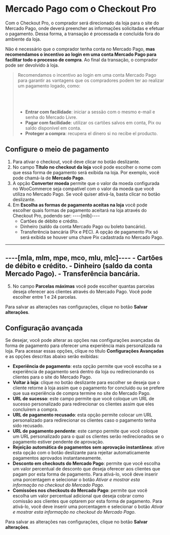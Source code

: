 # Mercado Pago com o Checkout Pro

Com o Checkout Pro, o comprador será direcionado da loja para o site do Mercado Pago, onde deverá preencher as informações solicitadas e efetuar o pagamento. Dessa forma, a transação é processada e concluída fora do ambiente da loja. 

Não é necessário que o comprador tenha conta no Mercado Pago, **mas recomendamos o incentivo ao login em uma conta Mercado Pago para facilitar todo o processo de compra**. Ao final da transação, o comprador pode ser devolvido à loja.

> Recomendamos o incentivo ao login em uma conta Mercado Pago para garantir as vantagens que os compradores podem ter ao realizar um pagamento logado, como: <br/></br>
> <br/></br>
> * **Entrar com facilidade**: iniciar a sessão com o mesmo e-mail e senha do Mercado Livre.
> * **Pagar com facilidade**: utilizar os cartões salvos em conta, Pix ou saldo disponível em conta.
> * **Proteger a compra**: recupera el dinero si no recibe el producto.

## Configure o meio de pagamento

1. Para ativar o checkout, você deve clicar no botão deslizante.
2. No campo **Título no checkout da loja** você pode escolher o nome com que essa forma de pagamento será exibida na loja. Por exemplo, você pode chamá-la de **Mercado Pago**.
3. A opção **Converter moeda** permite que o valor da moeda configurada no WooCommerce seja compatível com o valor da moeda que você utiliza no Mercado Pago. Se você quiser ativá-la, basta clicar no botão deslizante.
4. Em **Escolha as formas de pagamento aceitas na loja** você pode escolher quais formas de pagamento aceitará na loja através do Checkout Pro, podendo ser:
----[mlb]----
    - Cartões de débito e crédito.
    - Dinheiro (saldo da conta Mercado Pago ou boleto bancário).
    - Transferência bancária (Pix e PEC). A opção de pagamento Pix só será exibida se houver uma chave Pix cadastrada no Mercado Pago.
------------
----[mla, mlm, mpe, mco, mlu, mlc]----
    - Cartões de débito e crédito.
    - Dinheiro (saldo da conta Mercado Pago).
    - Transferência bancária.
------------
5. No campo **Parcelas máximas** você pode escolher quantas parcelas deseja oferecer aos clientes através do Mercado Pago. Você pode escolher entre 1 e 24 parcelas.

Para salvar as alterações nas configurações, clique no botão **Salvar alterações**.

## Configuração avançada

Se desejar, você pode alterar as opções nas configurações avançadas da forma de pagamento para oferecer uma experiência mais personalizada na loja. Para acessar essas opções, clique no título **Configurações Avançadas** e as opções descritas abaixo serão exibidas:

- **Experiência de pagamento**: esta opção permite que você escolha se a experiência de pagamento será dentro da loja ou redirecionando os clientes para o site do Mercado Pago.
- **Voltar à loja**: clique no botão deslizante para escolher se deseja que o cliente retorne à loja assim que o pagamento for concluído ou se prefere que sua experiência de compra termine no site do Mercado Pago.
- **URL de sucesso**: este campo permite que você coloque um URL de sucesso personalizado para redirecionar os clientes assim que eles concluírem a compra.
- **URL de pagamento recusado**: esta opção permite colocar um URL personalizado para redirecionar os clientes caso o pagamento tenha sido recusado.
- **URL de pagamento pendente**: este campo permite que você coloque um URL personalizado para o qual os clientes serão redirecionados se o pagamento estiver pendente de aprovação.
- **Rejeição automática de pagamentos sem aprovação instantânea**: ative esta opção com o botão deslizante para rejeitar automaticamente pagamentos aprovados instantaneamente.
- **Desconto em checkouts do Mercado Pago**: permite que você escolha um valor percentual de desconto que deseja oferecer aos clientes que pagam por esta forma de pagamento. Para ativá-lo, você deve inserir uma porcentagem e selecionar o botão _Ativar e mostrar esta informação no checkout do Mercado Pago_.
- **Comissões nos checkouts do Mercado Pago**: permite que você escolha um valor percentual adicional que deseja cobrar como comissão aos clientes que optarem por esta forma de pagamento. Para ativá-lo, você deve inserir uma porcentagem e selecionar o botão _Ativar e mostrar esta informação no checkout do Mercado Pago_.

Para salvar as alterações nas configurações, clique no botão **Salvar alterações**.

